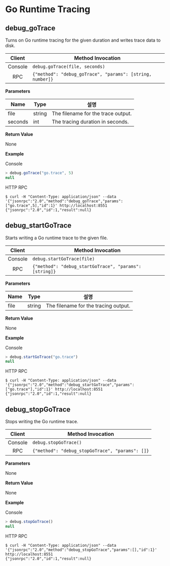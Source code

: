 # Go Runtime Tracing

## debug_goTrace

Turns on Go runtime tracing for the given duration and writes trace data to disk.

| Client  | Method Invocation                                         |
|:-------:| --------------------------------------------------------- |
| Console | `debug.goTrace(file, seconds)`                            |
|   RPC   | `{"method": "debug_goTrace", "params": [string, number]}` |

**Parameters**

| Name    | Type   | 설명                                 |
| ------- | ------ | ---------------------------------- |
| file    | string | The filename for the trace output. |
| seconds | int    | The tracing duration in seconds.   |

**Return Value**

None

**Example**

Console
```javascript
> debug.goTrace("go.trace", 5)
null
```
HTTP RPC

```shell
$ curl -H "Content-Type: application/json" --data '{"jsonrpc":"2.0","method":"debug_goTrace","params":["go.trace",5],"id":1}' http://localhost:8551
{"jsonrpc":"2.0","id":1,"result":null}
```


## debug_startGoTrace

Starts writing a Go runtime trace to the given file.

| Client  | Method Invocation                                      |
|:-------:| ------------------------------------------------------ |
| Console | `debug.startGoTrace(file)`                             |
|   RPC   | `{"method": "debug_startGoTrace", "params": [string]}` |

**Parameters**

| Name | Type   | 설명                                   |
| ---- | ------ | ------------------------------------ |
| file | string | The filename for the tracing output. |

**Return Value**

None

**Example**

Console
```javascript
> debug.startGoTrace("go.trace")
null
```
HTTP RPC
```shell
$ curl -H "Content-Type: application/json" --data '{"jsonrpc":"2.0","method":"debug_startGoTrace","params":["go.trace"],"id":1}' http://localhost:8551
{"jsonrpc":"2.0","id":1,"result":null}
```


## debug_stopGoTrace

Stops writing the Go runtime trace.

| Client  | Method Invocation                               |
|:-------:| ----------------------------------------------- |
| Console | `debug.stopGoTrace()`                           |
|   RPC   | `{"method": "debug_stopGoTrace", "params": []}` |

**Parameters**

None

**Return Value**

None

**Example**

Console
```javascript
> debug.stopGoTrace()
null
```
HTTP RPC
```shell
$ curl -H "Content-Type: application/json" --data '{"jsonrpc":"2.0","method":"debug_stopGoTrace","params":[],"id":1}' http://localhost:8551
{"jsonrpc":"2.0","id":1,"result":null}
```

